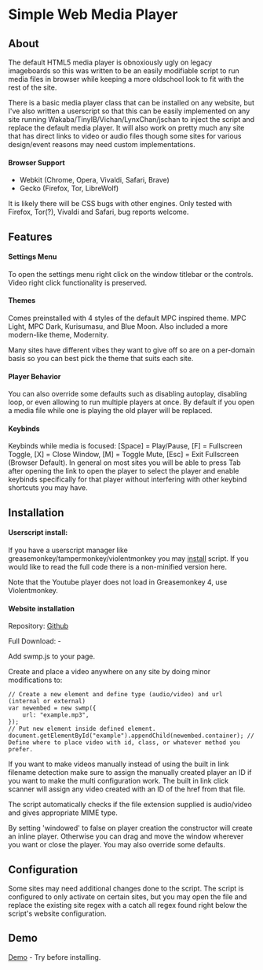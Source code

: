# Simple Web Media Player

## About

The default HTML5 media player is obnoxiously ugly on legacy imageboards so this was written to be an easily modifiable script to run media files in browser while keeping a more oldschool look to fit with the rest of the site.

There is a basic media player class that can be installed on any website, but I've also written a userscript so that this can be easily implemented on any site running Wakaba/TinyIB/Vichan/LynxChan/jschan to inject the script and replace the default media player. It will also work on pretty much any site that has direct links to video or audio files though some sites for various design/event reasons may need custom implementations.


#### Browser Support

- Webkit (Chrome, Opera, Vivaldi, Safari, Brave)
- Gecko (Firefox, Tor, LibreWolf)

It is likely there will be CSS bugs with other engines.
Only tested with Firefox, Tor(?), Vivaldi and Safari, bug reports welcome.

## Features

#### Settings Menu

To open the settings menu right click on the window titlebar or the controls. Video right click functionality is preserved.

#### Themes

Comes preinstalled with 4 styles of the default MPC inspired theme. MPC Light, MPC Dark, Kurisumasu, and Blue Moon.
Also included a more modern-like theme, Modernity.

Many sites have different vibes they want to give off so are on a per-domain basis so you can best pick the theme that suits each site.

#### Player Behavior

You can also override some defaults such as disabling autoplay, disabling loop, or even allowing to run multiple players at once. By default if you open a media file while one is playing the old player will be replaced.

#### Keybinds

Keybinds while media is focused: [Space] = Play/Pause, [F] = Fullscreen Toggle, [X] = Close Window, [M] = Toggle Mute, [Esc] = Exit Fullscreen (Browser Default).
In general on most sites you will be able to press Tab after opening the link to open the player to select the player and enable keybinds specifically for that player without interfering with other keybind shortcuts you may have.

## Installation

#### Userscript install:

If you have a userscript manager like greasemonkey/tampermonkey/violentmonkey you may [install](https://github.com/LabMember-001/Simple-Web-Media-Player/raw/main/swmp.user.js) script. If you would like to read the full code there is a non-minified version here. 

Note that the Youtube player does not load in Greasemonkey 4, use Violentmonkey.

#### Website installation

Repository: [Github](https://github.com/LabMember-001/Simple-Web-Media-Player)

Full Download: -

Add swmp.js to your page.

Create and place a video anywhere on any site by doing minor modifications to:

```
// Create a new element and define type (audio/video) and url (internal or external)
var newembed = new swmp({
	url: "example.mp3",
});
// Put new element inside defined element.
document.getElementById("example").appendChild(newembed.container); // Define where to place video with id, class, or whatever method you prefer.
```				

If you want to make videos manually instead of using the built in link filename detection make sure to assign the manually created player an ID if you want to make the multi configuration work. The built in link click scanner will assign any video created with an ID of the href from that file.

The script automatically checks if the file extension supplied is audio/video and gives appropriate MIME type.

By setting 'windowed' to false on player creation the constructor will create an inline player. Otherwise you can drag and move the window wherever you want or close the player. You may also override some defaults.

## Configuration

Some sites may need additional changes done to the script. The script is configured to only activate on certain sites, but you may open the file and replace the existing site regex with a catch all regex found right below the script's website configuration.

## Demo

[Demo](https://okabe.moe/projects/simplewebmediaplayer/#demo) - Try before installing.
